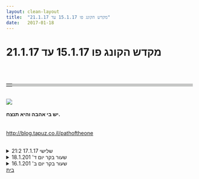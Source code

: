 ```yaml
---
layout: clean-layout
title:  "מקדש הקונג פו 15.1.17 עד 21.1.17"
date:   2017-01-18
---
```

# מקדש הקונג פו 15.1.17 עד 21.1.17 
<br><br><table width='70%' cellpadding='0' cellspacing='0' bgcolor='#C6C7C6'><tr><td height='1'></td></tr></table><br><img border=0 src=../tapuzforum/images/Emo42.gif><br><br><b>יש בי אהבה והיא תנצח.</b><br><br><br><a rel=nofollow href=http://blog.tapuz.co.il/pathoftheone target=_blank style=color:black>http://blog.tapuz.co.il/pathoftheone</a>            <br><br>

<details>
                    <summary>שלישי 17.1.17 21:2</summary>
                    90 דקות בהנחייתי. <br> הגעתי מאוחר והתחלתי בדקה איחור (21:00 במקום 20:59). <br> <br> 20 דקות בנושא הרפיה<br> 40 דקות עבודה משותפת עם אבשלום - חימום כולל 4 סטים של בעיטות ועבודת קרקע, גמישות ארוכה, עבודת ידיים (דקה), עבודת רגליים (דקה), איקס עיגול בדמיון, התבוננות בנשימה. <br> 30 דקות עם עצמי על תנועה - בעיקר עבודה על התבוננות בנשימה, הרפיה, מטרות לעוד שנה וכו&#39;.<br> <br> היה נחמד. הייתי עייף אבל הצליח להיות שיעור טוב.<br><br><table width='70%' cellpadding='0' cellspacing='0' bgcolor='#C6C7C6'><tr><td height='1'></td></tr></table><br><img border=0 src=../tapuzforum/images/Emo42.gif><br><br><b>יש בי אהבה והיא תנצח.</b><br><br><br><a rel=nofollow href=http://blog.tapuz.co.il/pathoftheone target=_blank style=color:black>http://blog.tapuz.co.il/pathoftheone</a>            <br><br>
                  </details><details>
                    <summary>שעור בקר יום ד' 18.1.201</summary>
                    היה שעור שכל כולו התנהל בישיבה בבית קפה (קפה לנדוור, ככר רבין).<br> <br> מה למדתי באותו שיעור?<br> אפשר לשבת יחד ולשתוק ללא כל תחושת מועקה ואפשר להרגיש לגמרי בקשה ובתקשורת עם שאר הנוכחים. חוויה נהדרת.<br> <br> הצלחתי להיות נוכחת רוב הזמן (90-95% מהזמן - ממש הצלחה גדולה עבורי!).<br> <br> לסיום הוצע לנו לבחור 1-3 נקודות בגוף למעקב להמשך היום, אם רוצים. בחרתי ב: עורף, גב תחתון, ברכיים. הצלחתי להיזכר בהם כמה וכמה פעמים במהלך היום, ביחוד בעורף. תחושה של נוכחות משודרגת.
                  </details><details>
                    <summary>שעור בקר יום ב' 16.1.201</summary>
                    השיעור הועבר דרכי<br> <br> שיעור ראשון אחרי שבוע של שפעת.<br> בתחילת השיעור עלתה תחושה עוצמתית של חולשה בגוף. מוזר, זה הוגש לי כאילו בצורה מוגברת, כמו דרך זכוכית מגדלת.<br> לרגע חשתי בהלה אבל מיד הצלחתי לעצור. הגיעה אלי תובנה חדשה שתחושת החולשה היא בעצם שער שנפתח. דרכו אני יכולה לצעוד אל מסלול חדש, ללא ההתניות המחשבתיות מן העבר. אפשרתי לזה להיות. גיליתי עוצמה ודיוק בתנועות הבעיטות שלי שבאו ממקום של קלילות, במינימום מאמץ.
                  </details><a href="javascript:history.back()">בית</a>